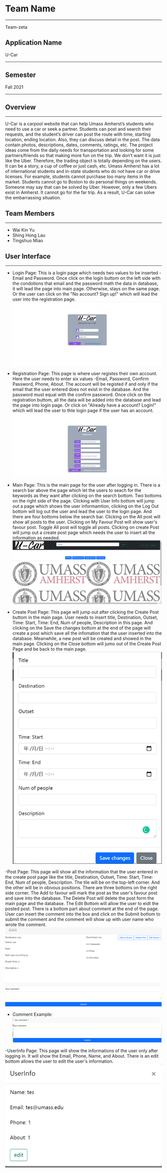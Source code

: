 # Team Name
___________________________________________________________________
Team-zeta
## Application Name
U-Car
___________________________________________________________________
## Semester
Fall 2021
___________________________________________________________________

## Overview
___________________________________________________________________

U-Car is a carpool website that can help Umass Amherst’s students who need to use a car or seek a partner. Students can post and search their requests, and the student’s driver can post the route with time, starting location, ending location. Also, they can discuss detail in the post. The data contain photos, descriptions, dates, comments, ratings, etc.
The project ideas come from the daily needs for transportation and looking for some partners/friends so that making more fun on the trip. We don’t want it is just like the Uber. Therefore, the trading object is totally depending on the users. It can be a story, a cup of coffee or just cash, etc. Umass Amherst has a lot of international students and in-state students who do not have car or drive licenses.  For example, students cannot purchase too many items in the market. Students cannot go to Boston to do personal things on weekends. Someone may say that can be solved by Uber. However, only a few Ubers exist in Amherst. It cannot go for the far trip. As a result, U-Car can solve the embarrassing situation.

## Team Members
___________________________________________________________________
- Wai Kin Yu
- Shing Hong Lau
- Tingshuo Miao

## User Interface
___________________________________________________________________
- Login Page: This is a login page which needs two values to be inserted - Email and Password. Once click on the login buttom on the left side with the condotions that email and the password math the data in database, it will lead the page into main page. Otherwise, stays on the same page. Or the user can click on the "No account? Sign up!" which will lead the user into the registration page.
  ![alt text](https://github.com/hilshong2580/cs326-final-zeta/blob/main/docs/screenShot4/login.png)
  
 - Registration Page: This page is where user registes their own account. Here the user needs to enter six values -Email, Password, Confirm Password, Phone, About. The account will be registed if and only if the email that the user entered does not exist in the database. And the password must equal with the confirm password. Once click on the registration buttom, all the data will be added into the database and lead the page into login page. Or click on "Already have a account? Login!" which will lead the user to thte login page if the user has an account.
   ![alt text](https://github.com/hilshong2580/cs326-final-zeta/blob/main/docs/screenShot4/regis.png)

- Main Page: This is the main page for the user after logging in. There is a search bar above the page which let the users to seach for the keywords as they want after clicking on the search bottom. Two bottoms on the right side of the page. Clicking with User Info bottom will jump out a page which shows the user informamtion, clicking on the Log Out bottom will log out the user and lead the user to the login page. And there are four bottoms below the search bar. Clicking on the All post will show all posts to the user. Clicking on My Favour Post will show user's favour post. Toggle All post will toggle all posts. Clicking on create Post will jump out a create post page which needs the user to insert all the information as needed.
   ![alt text](https://github.com/hilshong2580/cs326-final-zeta/blob/main/docs/screenShot4/main.png)

- Create Post Page: This page will jump out after clicking the Create Post buttom in the main page. User needs to insert title, Destination, Outset, Time: Start, Time: End, Num of people, Description in this page. And clicking on the Save the changes bottom at the end of the page will create a post which save all the infomation that the user inserted into the database. Meanwhile, a new post will be created and showed in the main page. Clicking on the Close bottom will jumo out of the Create Post Page and be back to the main page.
  ![alt text](https://github.com/hilshong2580/cs326-final-zeta/blob/main/docs/screenShot4/create.png)

-Post Page: This page will show all the information that the user entered in the create post page like the title, Destination, Outset, Time: Start, Time: End, Num of people, Description. The tile will be on the top-left corner. And the other will be in obivous positions. There are three bottoms on the right side corner. The Add to favour will mark the post as the user's favour post and save into the database. The Delete Post will delete the post form the main page and the database. The Edit Bottom will allow the user to eidt the posted post. There is a bottom part about comment at the end of the page. User can insert the comment into the box and click on the Submit bottom to submit the comment and the comment will show up with user name who wrote the comment.
   ![alt text](https://github.com/hilshong2580/cs326-final-zeta/blob/main/docs/screenShot4/post.png)
   
- Comment Example:
   ![alt text](https://github.com/hilshong2580/cs326-final-zeta/blob/main/docs/screenShot4/comment.png)
   
-UserInfo Page: This page will show the informations of the user only after logging in. It will show the Email, Phone, Name, and About. There is an edit bottom allows the user to edit the user's information.
   ![alt text](https://github.com/hilshong2580/cs326-final-zeta/blob/main/docs/screenShot4/user.png)

